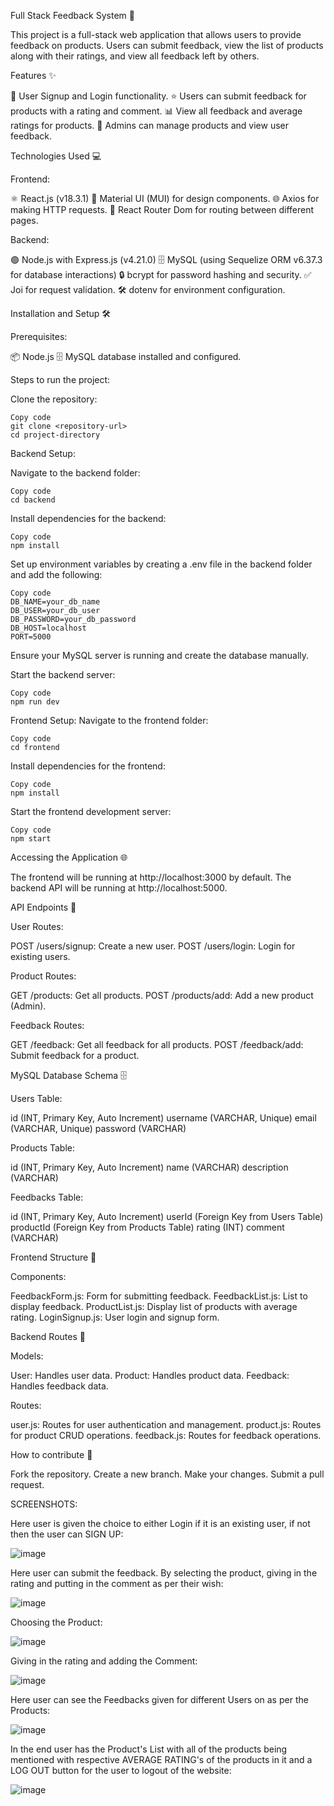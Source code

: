 Full Stack Feedback System 🚀

This project is a full-stack web application that allows users to provide feedback on products. Users can submit feedback, view the list of products along with their ratings, and view all feedback left by others.


Features ✨

📝 User Signup and Login functionality.
⭐ Users can submit feedback for products with a rating and comment.
📊 View all feedback and average ratings for products.
🔧 Admins can manage products and view user feedback.


Technologies Used 💻

Frontend:

⚛️ React.js (v18.3.1)
🎨 Material UI (MUI) for design components.
🌐 Axios for making HTTP requests.
🔀 React Router Dom for routing between different pages.

Backend:

🟢 Node.js with Express.js (v4.21.0)
🗄️ MySQL (using Sequelize ORM v6.37.3 for database interactions)
🔒 bcrypt for password hashing and security.
✅ Joi for request validation.
🛠 dotenv for environment configuration.


Installation and Setup 🛠️

Prerequisites:

📦 Node.js
🗄️ MySQL database installed and configured.


Steps to run the project:

Clone the repository:

```
Copy code
git clone <repository-url>
cd project-directory
```

Backend Setup:

Navigate to the backend folder:

```
Copy code
cd backend
```

Install dependencies for the backend:

```
Copy code
npm install
```

Set up environment variables by creating a .env file in the backend folder and add the following:

```
Copy code
DB_NAME=your_db_name
DB_USER=your_db_user
DB_PASSWORD=your_db_password
DB_HOST=localhost
PORT=5000
```

Ensure your MySQL server is running and create the database manually.

Start the backend server:

```
Copy code
npm run dev
```

Frontend Setup:
Navigate to the frontend folder:

```
Copy code
cd frontend
```

Install dependencies for the frontend:

```
Copy code
npm install
```

Start the frontend development server:

```
Copy code
npm start
```

Accessing the Application 🌐

The frontend will be running at http://localhost:3000 by default.
The backend API will be running at http://localhost:5000.


API Endpoints 🔗

User Routes:

POST /users/signup: Create a new user.
POST /users/login: Login for existing users.

Product Routes:

GET /products: Get all products.
POST /products/add: Add a new product (Admin).

Feedback Routes:

GET /feedback: Get all feedback for all products.
POST /feedback/add: Submit feedback for a product.

MySQL Database Schema 🗄️

Users Table:

id (INT, Primary Key, Auto Increment)
username (VARCHAR, Unique)
email (VARCHAR, Unique)
password (VARCHAR)

Products Table:

id (INT, Primary Key, Auto Increment)
name (VARCHAR)
description (VARCHAR)

Feedbacks Table:

id (INT, Primary Key, Auto Increment)
userId (Foreign Key from Users Table)
productId (Foreign Key from Products Table)
rating (INT)
comment (VARCHAR)


Frontend Structure 📂

Components:

FeedbackForm.js: Form for submitting feedback.
FeedbackList.js: List to display feedback.
ProductList.js: Display list of products with average rating.
LoginSignup.js: User login and signup form.


Backend Routes 🚦

Models:

User: Handles user data.
Product: Handles product data.
Feedback: Handles feedback data.

Routes:

user.js: Routes for user authentication and management.
product.js: Routes for product CRUD operations.
feedback.js: Routes for feedback operations.


How to contribute 🤝

Fork the repository.
Create a new branch.
Make your changes.
Submit a pull request.

SCREENSHOTS:

Here user is given the choice to either Login if it is an existing user, if not then the user can SIGN UP:

![image](https://github.com/user-attachments/assets/6152af82-be55-4d51-9777-1ab18c11324b)


Here user can submit the feedback. By selecting the product, giving in the rating and putting in the comment as per their wish:

![image](https://github.com/user-attachments/assets/3f2b4d42-59e6-4d68-a858-7085631d78cb)


Choosing the Product:

![image](https://github.com/user-attachments/assets/8de50e2f-83c8-417d-bb26-75d5601b5bb8)


Giving in the rating and adding the Comment:

![image](https://github.com/user-attachments/assets/0a3d992a-3a8b-48be-a33d-bca2c8f0e764)


Here user can see the Feedbacks given for different Users on as per the Products:

![image](https://github.com/user-attachments/assets/694299cc-4bf1-4630-93ba-9d2ec4a98bf4)


In the end user has the Product's List with all of the products being mentioned with respective AVERAGE RATING's of the products in it and a LOG OUT button for the user to logout of the website:

![image](https://github.com/user-attachments/assets/5f717522-3e31-4492-acd2-a239588548e2)
